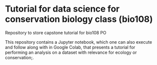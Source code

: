 # Tutorial for data science for conservation biology class (bio108)
Repository to store capstone tutorial for bio108 PO

This repository contains a Jupyter notebook, which one can also execute and follow along with in Google Colab, that presents a tutorial for performing an analysis on a dataset with relevance for ecology or conservation;.  
